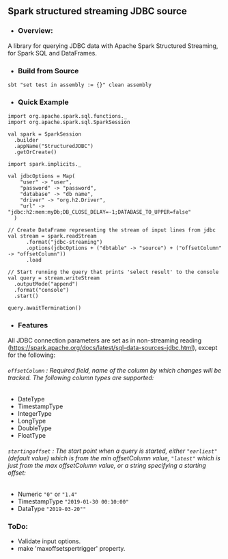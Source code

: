 ## Spark structured streaming JDBC source 

- ### Overview:

A library for querying JDBC data with Apache Spark Structured Streaming, for Spark SQL and DataFrames.

- ### Build from Source
``
sbt "set test in assembly := {}" clean assembly
``

- ### Quick Example

```
import org.apache.spark.sql.functions._
import org.apache.spark.sql.SparkSession

val spark = SparkSession
  .builder
  .appName("StructuredJDBC")
  .getOrCreate()
  
import spark.implicits._

val jdbcOptions = Map(
    "user" -> "user",
    "password" -> "password",
    "database" -> "db name",
    "driver" -> "org.h2.Driver",
    "url" -> "jdbc:h2:mem:myDb;DB_CLOSE_DELAY=-1;DATABASE_TO_UPPER=false"
  )

// Create DataFrame representing the stream of input lines from jdbc
val stream = spark.readStream
      .format("jdbc-streaming")
      .options(jdbcOptions + ("dbtable" -> "source") + ("offsetColumn" -> "offsetColumn"))
      .load

// Start running the query that prints 'select result' to the console
val query = stream.writeStream
  .outputMode("append")
  .format("console")
  .start()

query.awaitTermination()

```

- ### Features


All JDBC connection parameters are set as in non-streaming reading (https://spark.apache.org/docs/latest/sql-data-sources-jdbc.html),
except for the following:

###### ``offsetColumn`` : Required field, name of the column by which changes will be tracked. The following column types are supported:
- DateType 
- TimestampType
- IntegerType 
- LongType 
- DoubleType 
- FloatType

###### ``startingoffset`` : The start point when a query is started, either ``"earliest"`` (default value) which is from the min offsetColumn value, ``"latest"`` which is just from the max offsetColumn value, or a string specifying a starting offset:
- Numeric  ``"0"`` or ``"1.4"``
- TimestampType ``"2019-01-30 00:10:00"``
- DataType ``"2019-03-20""``

### ToDo:
- Validate input options.
- make 'maxoffsetspertrigger' property. 